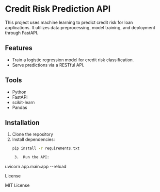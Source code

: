 # Credit Risk Prediction API

This project uses machine learning to predict credit risk for loan applications. It utilizes data preprocessing, model training, and deployment through FastAPI.

## Features
- Train a logistic regression model for credit risk classification.
- Serve predictions via a RESTful API.


## Tools
- Python
- FastAPI
- scikit-learn
- Pandas

## Installation
1. Clone the repository
2. Install dependencies:
   ```bash
   pip install -r requirements.txt

	3.	Run the API:

uvicorn app.main:app --reload



License

MIT License